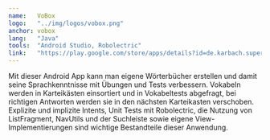 ```yaml
---
name:   VoBox
logo:   "../img/logos/vobox.png"
anchor: vobox
lang:   "Java"
tools:  "Android Studio, Robolectric"
link:   "https://play.google.com/store/apps/details?id=de.karbach.superapp&hl=de"
---
```

Mit dieser Android App kann man eigene Wörterbücher erstellen und damit seine Sprachkenntnisse
mit Übungen und Tests verbessern. Vokabeln werden in Karteikästen einsortiert und in Vokabeltests
abgefragt, bei richtigen Antworten werden sie in den nächsten Karteikasten verschoben.
Explizite und implizite Intents, Unit Tests mit Robolectric, die Nutzung von ListFragment, NavUtils
und der Suchleiste sowie eigene View-Implementierungen sind wichtige Bestandteile dieser Anwendung.
